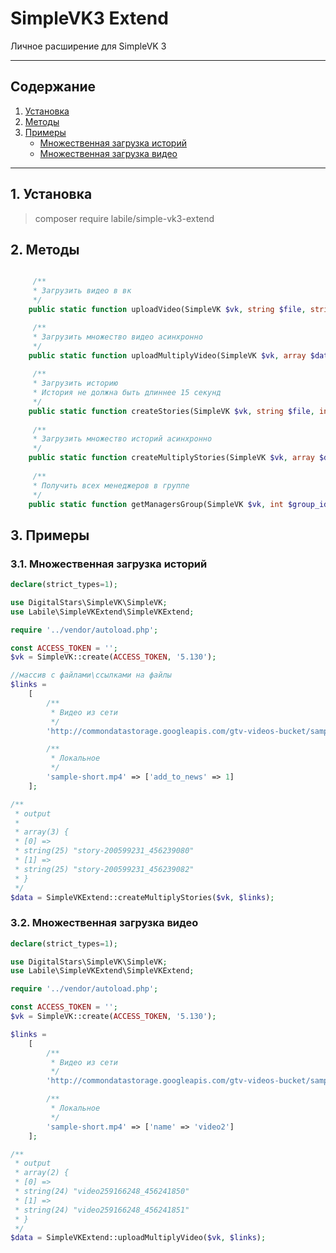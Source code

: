 # SimpleVK3 Extend

Личное расширение для SimpleVK 3

___

## Содержание

1. [Установка](#1-установка)
2. [Методы](#2-методы)
3. [Примеры](#2-примеры)
   + [Множественная загрузка историй](#31-множественная-загрузка-историй)
   + [Множественная загрузка видео](#32-множественная-загрузка-видео)

___

## 1. Установка

> composer require labile/simple-vk3-extend

## 2. Методы

```php

     /**
     * Загрузить видео в вк
     */
    public static function uploadVideo(SimpleVK $vk, string $file, string $name, string $description = null, bool $is_private = null, int $wallpost = null, int $group_id = null, int $album_id = null, int $no_comments = null, int $repeat = null, int $compression = null): string|false

     /**
     * Загрузить множество видео асинхронно
     */
    public static function uploadMultiplyVideo(SimpleVK $vk, array $data): array|false
	
     /**
     * Загрузить историю
     * История не должна быть длиннее 15 секунд
     */
    public static function createStories(SimpleVK $vk, string $file, int $add_to_news, string|int $user_ids = null, int $reply_to_story = null, string $link_text = null, string $link_url = null, int $group_id = null, string $clickable_stickers = null): string|false
	
     /**
     * Загрузить множество историй асинхронно
     */
    public static function createMultiplyStories(SimpleVK $vk, array $data): false|array
	
     /**
     * Получить всех менеджеров в группе
     */
    public static function getManagersGroup(SimpleVK $vk, int $group_id): array|false
```
## 3. Примеры

### 3.1. Множественная загрузка историй
```php
declare(strict_types=1);

use DigitalStars\SimpleVK\SimpleVK;
use Labile\SimpleVKExtend\SimpleVKExtend;

require '../vendor/autoload.php';

const ACCESS_TOKEN = '';
$vk = SimpleVK::create(ACCESS_TOKEN, '5.130');

//массив с файлами\ссылками на файлы
$links =
    [
        /**
         * Видео из сети
         */
        'http://commondatastorage.googleapis.com/gtv-videos-bucket/sample/ForBiggerMeltdowns.mp4' => ['add_to_news' => 1],

        /**
         * Локальное
         */
        'sample-short.mp4' => ['add_to_news' => 1]
    ];

/**
 * output
 *
 * array(3) {
 * [0] =>
 * string(25) "story-200599231_456239080"
 * [1] =>
 * string(25) "story-200599231_456239082"
 * }
 */
$data = SimpleVKExtend::createMultiplyStories($vk, $links);
```

### 3.2. Множественная загрузка видео
```php
declare(strict_types=1);

use DigitalStars\SimpleVK\SimpleVK;
use Labile\SimpleVKExtend\SimpleVKExtend;

require '../vendor/autoload.php';

const ACCESS_TOKEN = '';
$vk = SimpleVK::create(ACCESS_TOKEN, '5.130');

$links =
    [
        /**
         * Видео из сети
         */
        'http://commondatastorage.googleapis.com/gtv-videos-bucket/sample/ForBiggerBlazes.mp4' => ['name' => 'video1'],

        /**
         * Локальное
         */
        'sample-short.mp4' => ['name' => 'video2']
    ];

/**
 * output
 * array(2) {
 * [0] =>
 * string(24) "video259166248_456241850"
 * [1] =>
 * string(24) "video259166248_456241851"
 * }
 */
$data = SimpleVKExtend::uploadMultiplyVideo($vk, $links);
```